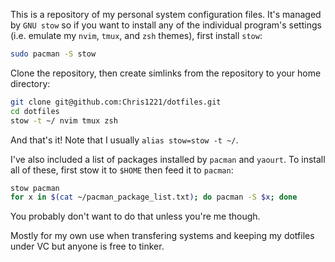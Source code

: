 This is a repository of my personal system configuration files. It's managed by `GNU stow` so if you want to install any of the individual program's settings (i.e. emulate my `nvim`, `tmux`, and `zsh` themes), first install `stow`:

```sh
sudo pacman -S stow
```

Clone the repository, then create simlinks from the repository to your home directory:

```sh
git clone git@github.com:Chris1221/dotfiles.git
cd dotfiles
stow -t ~/ nvim tmux zsh
```

And that's it! Note that I usually `alias stow=stow -t ~/`. 

I've also included a list of packages installed by `pacman` and `yaourt`. To install all of these, first stow it to `$HOME` then feed it to `pacman`:

```sh
stow pacman
for x in $(cat ~/pacman_package_list.txt); do pacman -S $x; done
```

You probably don't want to do that unless you're me though. 

Mostly for my own use when transfering systems and keeping my dotfiles under VC but anyone is free to tinker.
